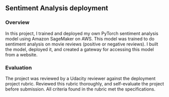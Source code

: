 ## Sentiment Analysis deployment

### Overview

In this project, I trained and deployed my own PyTorch sentiment analysis model using Amazon
SageMaker on AWS. This model was trained to do sentiment analysis on movie reviews (positive or
negative reviews). I built the model, deployed it, and created a gateway for accessing this model from a
website.

### Evaluation

The project was reviewed by a Udacity reviewer against the deployment project rubric. Reviewed this rubric thoroughly,
and self-evaluate the project before submission. All criteria found in the rubric met the specifications.
